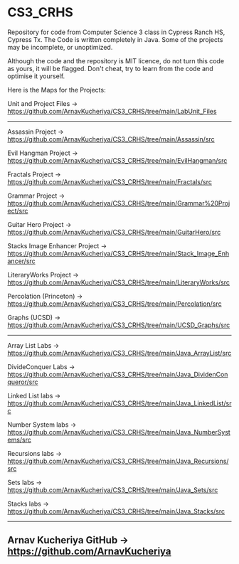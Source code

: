 # CS3_CRHS
Repository for code from Computer Science 3 class in Cypress Ranch HS, Cypress Tx.
The Code is written completely in Java. 
Some of the projects may be incomplete, or unoptimized.

Although the code and the repository is MIT licence, do not turn this code as yours, it will be flagged. Don't cheat, try to learn from the code and optimise it yourself.

Here is the Maps for the Projects:

Unit and Project Files -> https://github.com/ArnavKucheriya/CS3_CRHS/tree/main/LabUnit_Files

--------------------------------------------------------------------------------------------------------------------------------------------------------------------

Assassin Project -> https://github.com/ArnavKucheriya/CS3_CRHS/tree/main/Assassin/src 

Evil Hangman Project -> https://github.com/ArnavKucheriya/CS3_CRHS/tree/main/EvilHangman/src 

Fractals Project -> https://github.com/ArnavKucheriya/CS3_CRHS/tree/main/Fractals/src 

Grammar Project -> https://github.com/ArnavKucheriya/CS3_CRHS/tree/main/Grammar%20Project/src 

Guitar Hero Project -> https://github.com/ArnavKucheriya/CS3_CRHS/tree/main/GuitarHero/src 

Stacks Image Enhancer Project -> https://github.com/ArnavKucheriya/CS3_CRHS/tree/main/Stack_Image_Enhancer/src 

LiteraryWorks Project -> https://github.com/ArnavKucheriya/CS3_CRHS/tree/main/LiteraryWorks/src 

Percolation (Princeton) -> https://github.com/ArnavKucheriya/CS3_CRHS/tree/main/Percolation/src

Graphs (UCSD) -> https://github.com/ArnavKucheriya/CS3_CRHS/tree/main/UCSD_Graphs/src
 
--------------------------------------------------------------------------------------------------------------------------------------------------------------------
 
Array List Labs -> https://github.com/ArnavKucheriya/CS3_CRHS/tree/main/Java_ArrayList/src 

DivideConquer Labs -> https://github.com/ArnavKucheriya/CS3_CRHS/tree/main/Java_DividenConqueror/src 

Linked List labs -> https://github.com/ArnavKucheriya/CS3_CRHS/tree/main/Java_LinkedList/src 

Number System labs -> https://github.com/ArnavKucheriya/CS3_CRHS/tree/main/Java_NumberSystems/src 

Recursions labs -> https://github.com/ArnavKucheriya/CS3_CRHS/tree/main/Java_Recursions/src 

Sets labs -> https://github.com/ArnavKucheriya/CS3_CRHS/tree/main/Java_Sets/src 

Stacks labs -> https://github.com/ArnavKucheriya/CS3_CRHS/tree/main/Java_Stacks/src 

--------------------------------------------------------------------------------------------------------------------------------------------------------------------

Arnav Kucheriya GitHub -> https://github.com/ArnavKucheriya
--------------------------------------------------------------------------------------------------------------------------------------------------------------------
